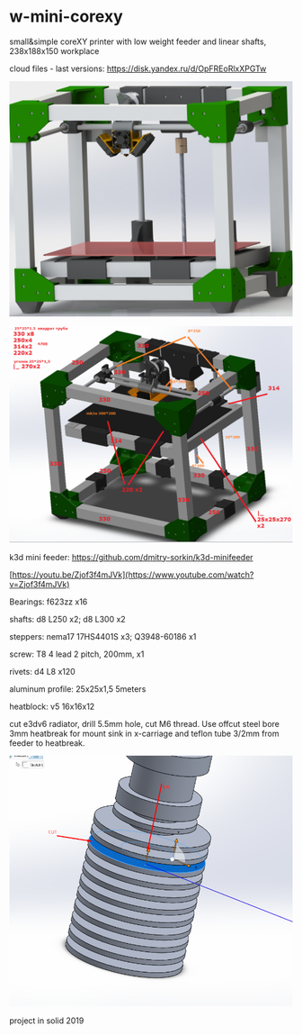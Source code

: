 # w-mini-corexy
small&amp;simple coreXY printer with low weight feeder and linear shafts, 238x188x150 workplace

cloud files - last versions: https://disk.yandex.ru/d/OpFREoRlxXPGTw

![preview](https://github.com/whoim2/w-mini-corexy/blob/main/preview.JPG)

![sizes](https://github.com/whoim2/w-mini-corexy/blob/main/profile_sizes.png)

k3d mini feeder: https://github.com/dmitry-sorkin/k3d-minifeeder

[https://youtu.be/Zjof3f4mJVk](https://www.youtube.com/watch?v=Zjof3f4mJVk)


Bearings: f623zz x16

shafts: d8 L250 x2; d8 L300 x2

steppers: nema17 17HS4401S x3; Q3948-60186 x1

screw: T8 4 lead 2 pitch, 200mm, x1

rivets: d4 L8 x120

aluminum profile: 25x25x1,5 5meters

heatblock: v5 16x16x12


cut e3dv6 radiator, drill 5.5mm hole, cut M6 thread. Use offcut steel bore 3mm heatbreak for mount sink in x-carriage and teflon tube 3/2mm from feeder to heatbreak.

![cut](https://github.com/whoim2/w-mini-corexy/blob/main/e3dv6_CUT.png)

project in solid 2019
